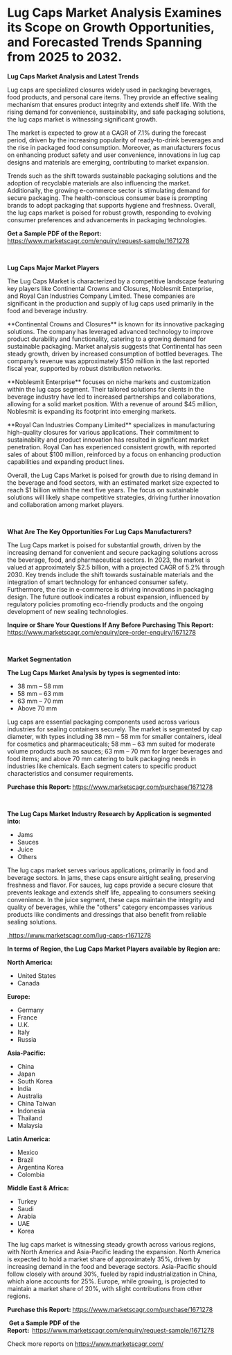 <p><h1>Lug Caps Market Analysis Examines its Scope on Growth Opportunities, and Forecasted Trends Spanning from 2025 to 2032.</h1></p><p><strong>Lug Caps Market Analysis and Latest Trends</strong></p>
<p><p>Lug caps are specialized closures widely used in packaging beverages, food products, and personal care items. They provide an effective sealing mechanism that ensures product integrity and extends shelf life. With the rising demand for convenience, sustainability, and safe packaging solutions, the lug caps market is witnessing significant growth. </p><p>The market is expected to grow at a CAGR of 7.1% during the forecast period, driven by the increasing popularity of ready-to-drink beverages and the rise in packaged food consumption. Moreover, as manufacturers focus on enhancing product safety and user convenience, innovations in lug cap designs and materials are emerging, contributing to market expansion. </p><p>Trends such as the shift towards sustainable packaging solutions and the adoption of recyclable materials are also influencing the market. Additionally, the growing e-commerce sector is stimulating demand for secure packaging. The health-conscious consumer base is prompting brands to adopt packaging that supports hygiene and freshness. Overall, the lug caps market is poised for robust growth, responding to evolving consumer preferences and advancements in packaging technologies.</p></p>
<p><strong>Get a Sample PDF of the Report:&nbsp;</strong> <a href="https://www.marketscagr.com/enquiry/request-sample/1671278?utm_campaign=3188&utm_medium=2&utm_source=Github&utm_content=ia&utm_term=25032025&utm_id=lug-caps">https://www.marketscagr.com/enquiry/request-sample/1671278</a></p>
<p>&nbsp;</p>
<p><strong>Lug Caps Major Market Players</strong></p>
<p><p>The Lug Caps Market is characterized by a competitive landscape featuring key players like Continental Crowns and Closures, Noblesmit Enterprise, and Royal Can Industries Company Limited. These companies are significant in the production and supply of lug caps used primarily in the food and beverage industry.</p><p>**Continental Crowns and Closures** is known for its innovative packaging solutions. The company has leveraged advanced technology to improve product durability and functionality, catering to a growing demand for sustainable packaging. Market analysis suggests that Continental has seen steady growth, driven by increased consumption of bottled beverages. The company’s revenue was approximately $150 million in the last reported fiscal year, supported by robust distribution networks.</p><p>**Noblesmit Enterprise** focuses on niche markets and customization within the lug caps segment. Their tailored solutions for clients in the beverage industry have led to increased partnerships and collaborations, allowing for a solid market position. With a revenue of around $45 million, Noblesmit is expanding its footprint into emerging markets.</p><p>**Royal Can Industries Company Limited** specializes in manufacturing high-quality closures for various applications. Their commitment to sustainability and product innovation has resulted in significant market penetration. Royal Can has experienced consistent growth, with reported sales of about $100 million, reinforced by a focus on enhancing production capabilities and expanding product lines.</p><p>Overall, the Lug Caps Market is poised for growth due to rising demand in the beverage and food sectors, with an estimated market size expected to reach $1 billion within the next five years. The focus on sustainable solutions will likely shape competitive strategies, driving further innovation and collaboration among market players.</p></p>
<p>&nbsp;</p>
<p><strong>What Are The Key Opportunities For Lug Caps Manufacturers?</strong></p>
<p><p>The Lug Caps market is poised for substantial growth, driven by the increasing demand for convenient and secure packaging solutions across the beverage, food, and pharmaceutical sectors. In 2023, the market is valued at approximately $2.5 billion, with a projected CAGR of 5.2% through 2030. Key trends include the shift towards sustainable materials and the integration of smart technology for enhanced consumer safety. Furthermore, the rise in e-commerce is driving innovations in packaging design. The future outlook indicates a robust expansion, influenced by regulatory policies promoting eco-friendly products and the ongoing development of new sealing technologies.</p></p>
<p><strong>Inquire or Share Your Questions If Any Before Purchasing This Report:</strong> <a href="https://www.marketscagr.com/enquiry/pre-order-enquiry/1671278?utm_campaign=3188&utm_medium=2&utm_source=Github&utm_content=ia&utm_term=25032025&utm_id=lug-caps">https://www.marketscagr.com/enquiry/pre-order-enquiry/1671278</a></p>
<p>&nbsp;</p>
<p><strong>Market Segmentation</strong></p>
<p><strong>The Lug Caps Market Analysis by types is segmented into:</strong></p>
<p><ul><li>38 mm – 58 mm</li><li>58 mm – 63 mm</li><li>63 mm – 70 mm</li><li>Above 70 mm</li></ul></p>
<p><p>Lug caps are essential packaging components used across various industries for sealing containers securely. The market is segmented by cap diameter, with types including 38 mm – 58 mm for smaller containers, ideal for cosmetics and pharmaceuticals; 58 mm – 63 mm suited for moderate volume products such as sauces; 63 mm – 70 mm for larger beverages and food items; and above 70 mm catering to bulk packaging needs in industries like chemicals. Each segment caters to specific product characteristics and consumer requirements.</p></p>
<p><strong>Purchase this Report:&nbsp;</strong><a href="https://www.marketscagr.com/purchase/1671278?utm_campaign=3188&utm_medium=2&utm_source=Github&utm_content=ia&utm_term=25032025&utm_id=lug-caps">https://www.marketscagr.com/purchase/1671278</a></p>
<p>&nbsp;</p>
<p><strong>The Lug Caps Market Industry Research by Application is segmented into:</strong></p>
<p><ul><li>Jams</li><li>Sauces</li><li>Juice</li><li>Others</li></ul></p>
<p><p>The lug caps market serves various applications, primarily in food and beverage sectors. In jams, these caps ensure airtight sealing, preserving freshness and flavor. For sauces, lug caps provide a secure closure that prevents leakage and extends shelf life, appealing to consumers seeking convenience. In the juice segment, these caps maintain the integrity and quality of beverages, while the "others" category encompasses various products like condiments and dressings that also benefit from reliable sealing solutions.</p></p>
<p><a href="https://www.marketscagr.com/lug-caps-r1671278?utm_campaign=3188&utm_medium=2&utm_source=Github&utm_content=ia&utm_term=25032025&utm_id=lug-caps">&nbsp;https://www.marketscagr.com/lug-caps-r1671278</a></p>
<p><strong>In terms of Region, the Lug Caps Market Players available by Region are:</strong></p>
<p>
    <p> <strong> North America: </strong>
        <ul>
            <li>United States</li>
            <li>Canada</li>
        </ul>
        </p> 
    <p> <strong> Europe: </strong>
        <ul>
            <li>Germany</li>
            <li>France</li>
            <li>U.K.</li>
            <li>Italy</li>
            <li>Russia</li>
        </ul>
        </p> 
    <p> <strong> Asia-Pacific: </strong>
        <ul>
            <li>China</li>
            <li>Japan</li>
            <li>South Korea</li>
            <li>India</li>
            <li>Australia</li>
            <li>China Taiwan</li>
            <li>Indonesia</li>
            <li>Thailand</li>
            <li>Malaysia</li>
        </ul>
        </p> 
    <p> <strong> Latin America: </strong>
        <ul>
            <li>Mexico</li>
            <li>Brazil</li>
            <li>Argentina Korea</li>
            <li>Colombia</li>
        </ul>
        </p> 
    <p> <strong> Middle East & Africa: </strong>
        <ul>
            <li>Turkey</li>
            <li>Saudi</li>
            <li>Arabia</li>
            <li>UAE</li>
            <li>Korea</li>
        </ul>
    </p>
    </p>
<p><p>The lug caps market is witnessing steady growth across various regions, with North America and Asia-Pacific leading the expansion. North America is expected to hold a market share of approximately 35%, driven by increasing demand in the food and beverage sectors. Asia-Pacific should follow closely with around 30%, fueled by rapid industrialization in China, which alone accounts for 25%. Europe, while growing, is projected to maintain a market share of 20%, with slight contributions from other regions.</p></p>
<p><strong>Purchase this Report: </strong><a href="https://www.marketscagr.com/purchase/1671278?utm_campaign=3188&utm_medium=2&utm_source=Github&utm_content=ia&utm_term=25032025&utm_id=lug-caps">https://www.marketscagr.com/purchase/1671278</a></p>
<p>&nbsp;<strong>Get a Sample PDF of the Report:&nbsp;&nbsp;</strong><a href="https://www.marketscagr.com/enquiry/request-sample/1671278?utm_campaign=3188&utm_medium=2&utm_source=Github&utm_content=ia&utm_term=25032025&utm_id=lug-caps">https://www.marketscagr.com/enquiry/request-sample/1671278</a></p>
<p><strong></strong></p>
<p>Check more reports on <a href="https://www.marketscagr.com/?utm_campaign=3188&utm_medium=2&utm_source=Github&utm_content=ia&utm_term=25032025&utm_id=lug-caps">https://www.marketscagr.com/</a></p>